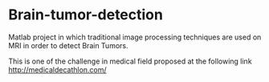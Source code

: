 # Brain-tumor-detection
Matlab project in which traditional image processing techniques are used on MRI in order to detect Brain Tumors.

This is one of the challenge in medical field proposed at the following link http://medicaldecathlon.com/
